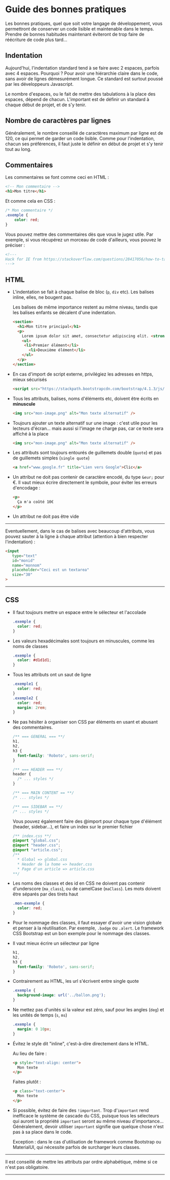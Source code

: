 # Guide des bonnes pratiques

Les bonnes pratiques, quel que soit votre langage de développement, vous permettront de conserver un code lisible et maintenable dans le temps. Prendre de bonnes habitudes maintenant éviteront de trop faire de réécriture de code plus tard...

## Indentation

Aujourd'hui, l'indentation standard tend à se faire avec 2 espaces, parfois avec 4 espaces.  Pourquoi ? Pour avoir une hiérarchie claire dans le code, sans avoir de lignes démesurément longue. Ce standard est surtout poussé par les développeurs Javascript.

Le nombre d'espaces, ou le fait de mettre des tabulations à la place des espaces, dépend de chacun. L'important est de définir un standard à chaque début de projet, et de s'y tenir.

## Nombre de caractères par lignes

Généralement, le nombre conseillé de caractères maximum par ligne est de 120, ce qui permet de garder un code lisible. Comme pour l'indentation, chacun ses préférences, il faut juste le définir en début de projet et s'y tenir tout au long.

## Commentaires

Les commentaires se font comme ceci en HTML :

```html
<!-- Mon commentaire -->
<h1>Mon titre</h1>
```

Et comme cela en CSS :

```css
/* Mon commentaire */
.exemple { 
    color: red;
}
```

Vous pouvez mettre des commentaires dès que vous le jugez utile. Par exemple, si vous récupérez un morceau de code d'ailleurs, vous pouvez le préciser :

```html
<!---
Hack for IE from https://stackoverflow.com/questions/28417056/how-to-target-only-ie-any-version-within-a-stylesheet
--->
```

## HTML

* L'indentation se fait à chaque balise de bloc (`p`, `div` etc). Les balises inline, elles, ne bougent pas.

  Les balises de même importance restent au même niveau, tandis que les balises enfants se décalent d'une indentation.

  ```html
  <section>
    <h1>Mon titre principal</h1>
    <p>
      Lorem ipsum dolor sit amet, consectetur adipiscing elit. <strong>Morbi</strong> quis arcu vitae odio laoreet ullamcorper. Phasellus <a href="www.google.fr">feugiat vitae</a> odio sit amet aliquam.
      <ul>
  	   <li>Premier élément</li>
         <li>Deuxième élément</li>
      </ul>
    </p>
  </section>
  ```


* En cas d'import de script externe, privilégiez les adresses en https, mieux sécurisés

  ```html
  <script src="https://stackpath.bootstrapcdn.com/bootstrap/4.1.3/js/bootstrap.min.js"></script>
  ```

* Tous les attributs, balises, noms d'éléments etc, doivent être écrits en **minuscule**

  ```html
  <img src="mon-image.png" alt="Mon texte alternatif" />
  ```

* Toujours ajouter un texte alternatif sur une image : c'est utile pour les lecteurs d'écran... mais aussi si l'image ne charge pas, car ce texte sera affiché à la place

  ```html
  <img src="mon-image.png" alt="Mon texte alternatif" />
  ```

* Les attributs sont toujours entourés de guillemets double (`quote`) et pas de guillemets simples (`single quote`)

  ```html
  <a href="www.google.fr" title="Lien vers Google">Clic</a>
  ```

* Un attribut ne doit pas contenir de caractère encodé, du type `&eur;` pour €. Il vaut mieux écrire directement le symbole, pour éviter les erreurs d'encodage :

  ```html
  <p>
    Ça m'a coûté 10€
  </p>
  ```

* Un attribut ne doit pas être vide

***

Eventuellement, dans le cas de balises avec beaucoup d'attributs, vous pouvez sauter à la ligne à chaque attribut (attention à bien respecter l'indentation) : 

```html
<input 
   type="text" 
   id="monid" 
   name="monnom"
   placeholder="Ceci est un textarea"
   size="30"
>
```

***



## CSS

* Il faut toujours mettre un espace entre le sélecteur et l'accolade

  ```css
  .exemple {
    color: red;
  }
  ```

* Les valeurs hexadécimales sont toujours en minuscules, comme les noms de classes

  ```css
  .exemple {
    color: #d1d1d1;
  }
  ```

* Tous les attributs ont un saut de ligne

  ```css
  .exemple1 { 
    color: red;
  }
  .exemple2 {
    color: red;
    margin: 2rem;
  }
  ```

* Ne pas hésiter à organiser son CSS par éléments en usant et abusant des commentaires.

  ```css
  /** === GENERAL === **/
  h1, 
  h2, 
  h3 {
    font-family: 'Roboto', sans-serif;
  }
  
  /** === HEADER === **/
  header {
    /* ... styles */
  }
  
  /** === MAIN CONTENT == **/
  /* ... styles */
  
  /** === SIDEBAR == **/
  /* ... styles */
  ```

   Vous pouvez également faire des @import pour chaque type d'élément (header, sidebar...), et faire un index sur le premier fichier

  ```css
  /** index.css **/
  @import "global.css";
  @import "header.css";
  @import "article.css";
  /**
    * Global => global.css
    * Header de la home => header.css
    * Page d'un article => article.css
  **/
  ```

* Les noms des classes et des id en CSS ne doivent pas contenir d'underscore (`ma_class`), ou de camelCase (`maClass`). Les mots doivent être séparés par des tirets haut

  ```css
  .mon-exemple {
    color: red;
  }
  ```

* Pour le nommage des classes, il faut essayer d'avoir une vision globale et penser à la réutilisation. Par exemple, `.badge` ou `.alert`. Le framework CSS Bootstrap est un bon exemple pour le nommage des classes.

* Il vaut mieux écrire un sélecteur par ligne

  ```css
  h1, 
  h2, 
  h3 {
    font-family: 'Roboto', sans-serif;
  }
  ```

* Contrairement au HTML, les url s'écrivent entre single quote

  ```css
  .exemple {
    background-image: url('../ballon.png');
  }
  ```

* Ne mettez pas d'unités si la valeur est zéro, sauf pour les angles (`deg`) et les unités de temps (`s`, `ms`)

  ```css
  .exemple {
    margin: 0 10px;
  }
  ```

* Évitez le style dit "inline", c'est-à-dire directement dans le HTML.

  Au lieu de faire :

  ```html
  <p style="text-align: center">
    Mon texte
  </p>
  ```

  Faites plutôt :

  ```html
  <p class="text-center">
    Mon texte
  </p>
  ```

* Si possible, évitez de faire des `!important`. Trop d'`important` rend inefficace le système de cascade du CSS, puisque tous les sélecteurs qui auront la propriété `important` seront au même niveau d'importance... Généralement, devoir utiliser `important` signifie que quelque chose n'est pas à sa place dans le code.

  Exception : dans le cas d'utilisation de framework comme Bootstrap ou MaterialUI, qui nécessite parfois de surcharger leurs classes.

***

Il est conseillé de mettre les attributs par ordre alphabétique, même si ce n'est pas obligatoire.

***

